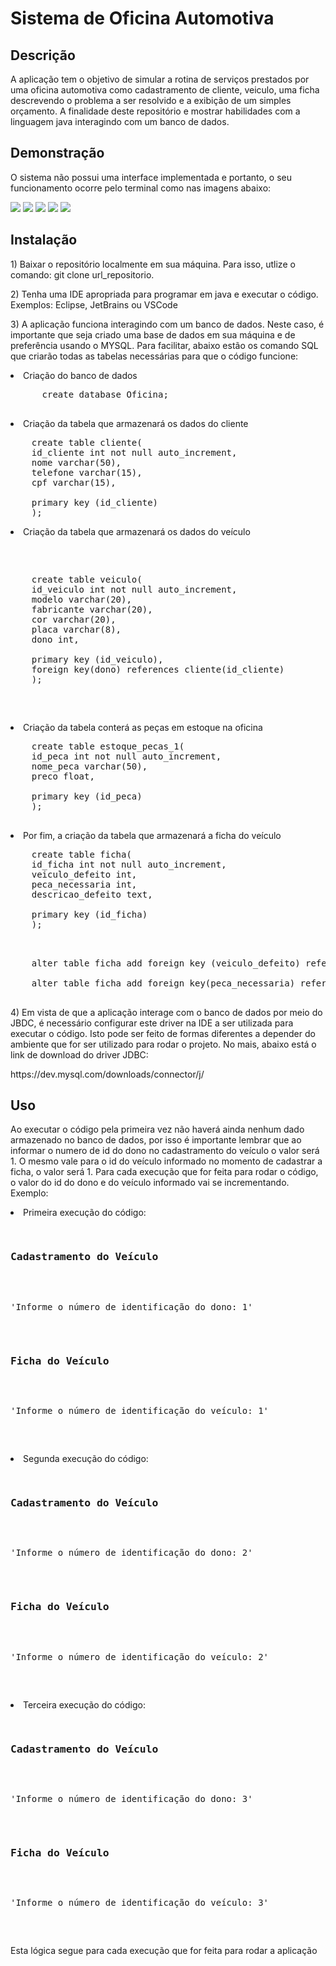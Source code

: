 <h1>Sistema de Oficina Automotiva</h1>
<h2>Descrição</h2>
<p>A aplicação tem o objetivo de simular a rotina de serviços prestados por uma oficina automotiva como cadastramento de cliente, veiculo, uma ficha descrevendo o problema a ser resolvido e a exibição de um simples
orçamento. A finalidade deste repositório e mostrar habilidades com a linguagem java interagindo com um banco de dados.</p>
<h2>Demonstração</h2>
<p>O sistema não possui uma interface implementada e portanto, o seu funcionamento ocorre pelo terminal como nas imagens abaixo:</p>
<img src="https://github.com/Gabriel-Malaquias/Oficina-Automotiva/blob/main/Pacote/Imagens_Demonstra%C3%A7%C3%A3o/Cliente.png"> 
<img src="https://github.com/Gabriel-Malaquias/Oficina-Automotiva/blob/main/Pacote/Imagens_Demonstra%C3%A7%C3%A3o/Veiculo.png">
<img src="https://github.com/Gabriel-Malaquias/Oficina-Automotiva/blob/main/Pacote/Imagens_Demonstra%C3%A7%C3%A3o/Ficha.png">
<img src="https://github.com/Gabriel-Malaquias/Oficina-Automotiva/blob/main/Pacote/Imagens_Demonstra%C3%A7%C3%A3o/Or%C3%A7amento.png">
<img src="https://github.com/Gabriel-Malaquias/Oficina-Automotiva/blob/main/Pacote/Imagens_Demonstra%C3%A7%C3%A3o/Or%C3%A7amento_part2.png">
<h2>Instalação</h2>
<p>1) Baixar o repositório localmente em sua máquina. Para isso, utlize o comando: git clone url_repositorio.
<p>2) Tenha uma IDE apropriada para programar em java e executar o código. Exemplos: Eclipse, JetBrains ou VSCode</p>
<p>3) A aplicação funciona interagindo com um banco de dados. Neste caso, é importante que seja criado uma base de dados em sua máquina e de preferência usando o MYSQL. Para facilitar, abaixo estão 
os comando SQL que criarão todas as tabelas necessárias para que o código funcione:</p>
<div>
  <nav>
    <li>Criação do banco de dados</li>
    <p>
      <pre>
      create database Oficina;
      </pre>
    </p>
    <li>Criação da tabela que armazenará os dados do cliente
    <p>
    <pre>
    create table cliente(
    id_cliente int not null auto_increment,
    nome varchar(50),
    telefone varchar(15),
    cpf varchar(15),<br>
    primary key (id_cliente)
    );</pre></p>
    </li>
    <li>Criação da tabela que armazenará os dados do veículo
    <pre>
    <p>
    create table veiculo(
    id_veiculo int not null auto_increment,
    modelo varchar(20),
    fabricante varchar(20),
    cor varchar(20),
    placa varchar(8),
    dono int,<br>
    primary key (id_veiculo),
    foreign key(dono) references cliente(id_cliente)
    );</p>
    </pre>
    </li>
    <li>Criação da tabela conterá as peças em estoque na oficina
    <p>
    <pre>
    create table estoque_pecas_1(
    id_peca int not null auto_increment,
    nome_peca varchar(50),
    preco float,<br>
    primary key (id_peca)
    );
    </pre>
    </p>
    </li>
    <li>Por fim, a criação da tabela que armazenará a ficha do veículo
    <p>
    <pre>
    create table ficha(
    id_ficha int not null auto_increment,
    veiculo_defeito int,
    peca_necessaria int,
    descricao_defeito text,<br>
    primary key (id_ficha)
    );
    </p>
    alter table ficha add foreign key (veiculo_defeito) references veiculo(id_veiculo);<br>
    alter table ficha add foreign key(peca_necessaria) references estoque_pecas(id_pecas);
    </pre>  
  </li>
  </nav>
</div>
<p>4) Em vista de que a aplicação interage com o banco de dados por meio do JBDC, é necessário configurar este driver na IDE a ser utilizada para executar o código. Isto pode ser feito de formas diferentes a depender
do ambiente que for ser utilizado para rodar o projeto. No mais, abaixo está o link de download do driver JDBC:</p>
<p>https://dev.mysql.com/downloads/connector/j/</p>
<h2>Uso</h2>
<p>Ao executar o código pela primeira vez não haverá ainda nenhum dado armazenado no banco de dados, por isso é importante lembrar que ao informar o numero de id do dono no cadastramento do veículo o valor será 1. O mesmo
vale para o id do veículo informado no momento de cadastrar a ficha, o valor será 1. Para cada execução que for feita para rodar o código, o valor do id do dono e do veículo informado vai se incrementando. Exemplo:
<div>
  <nav>
    <li>Primeira execução do código: 
      <pre>
      <h3>Cadastramento do Veículo</h3>
      <p>'Informe o número de identificação do dono: 1'</p>
      <h3>Ficha do Veículo</h3>
      <p>'Informe o número de identificação do veículo: 1'</p>
      </pre>
    </li>
    <li>Segunda execução do código:
      <pre>
      <h3>Cadastramento do Veículo</h3>
      <p>'Informe o número de identificação do dono: 2'</p>
      <h3>Ficha do Veículo</h3>
      <p>'Informe o número de identificação do veículo: 2'</p>
      </pre>
    </li>
    <li>Terceira execução do código:
      <pre>
      <h3>Cadastramento do Veículo</h3>
      <p>'Informe o número de identificação do dono: 3'</p>
      <h3>Ficha do Veículo</h3>  
      <p>'Informe o número de identificação do veículo: 3'</p>
      </pre>
    </li>
  </nav>
</div> 
Esta lógica segue para cada execução que for feita para rodar a aplicação
</p>
